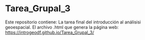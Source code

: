# Tarea_Grupal_3
Este repositorio contiene: La tarea final del introducción al análisisi geoespacial. El archivo .html que genera la página web: https://introgeodf.github.io/Tarea_Grupal_3/
